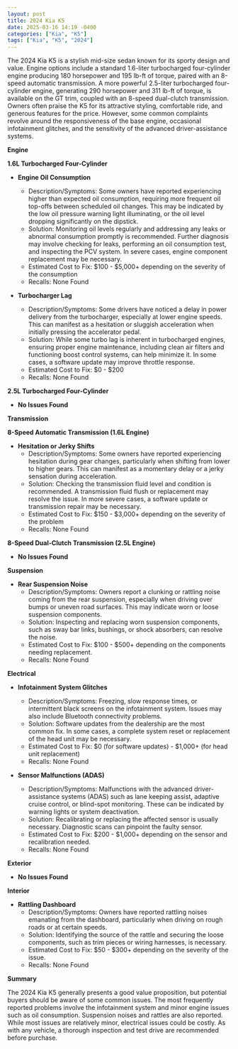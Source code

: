 ```yaml
---
layout: post
title: 2024 Kia K5
date: 2025-03-16 14:19 -0400
categories: ["Kia", "K5"]
tags: ["Kia", "K5", "2024"]
---
```

The 2024 Kia K5 is a stylish mid-size sedan known for its sporty design and value. Engine options include a standard 1.6-liter turbocharged four-cylinder engine producing 180 horsepower and 195 lb-ft of torque, paired with an 8-speed automatic transmission. A more powerful 2.5-liter turbocharged four-cylinder engine, generating 290 horsepower and 311 lb-ft of torque, is available on the GT trim, coupled with an 8-speed dual-clutch transmission. Owners often praise the K5 for its attractive styling, comfortable ride, and generous features for the price. However, some common complaints revolve around the responsiveness of the base engine, occasional infotainment glitches, and the sensitivity of the advanced driver-assistance systems.

**Engine**

**1.6L Turbocharged Four-Cylinder**

* **Engine Oil Consumption**
    * Description/Symptoms: Some owners have reported experiencing higher than expected oil consumption, requiring more frequent oil top-offs between scheduled oil changes. This may be indicated by the low oil pressure warning light illuminating, or the oil level dropping significantly on the dipstick.
    * Solution: Monitoring oil levels regularly and addressing any leaks or abnormal consumption promptly is recommended. Further diagnosis may involve checking for leaks, performing an oil consumption test, and inspecting the PCV system. In severe cases, engine component replacement may be necessary.
    * Estimated Cost to Fix: $100 - $5,000+ depending on the severity of the consumption
    * Recalls: None Found

* **Turbocharger Lag**
    * Description/Symptoms: Some drivers have noticed a delay in power delivery from the turbocharger, especially at lower engine speeds. This can manifest as a hesitation or sluggish acceleration when initially pressing the accelerator pedal.
    * Solution: While some turbo lag is inherent in turbocharged engines, ensuring proper engine maintenance, including clean air filters and functioning boost control systems, can help minimize it. In some cases, a software update may improve throttle response.
    * Estimated Cost to Fix: $0 - $200
    * Recalls: None Found

**2.5L Turbocharged Four-Cylinder**

*   **No Issues Found**

**Transmission**

**8-Speed Automatic Transmission (1.6L Engine)**

*   **Hesitation or Jerky Shifts**
    *   Description/Symptoms: Some owners have reported experiencing hesitation during gear changes, particularly when shifting from lower to higher gears. This can manifest as a momentary delay or a jerky sensation during acceleration.
    *   Solution: Checking the transmission fluid level and condition is recommended. A transmission fluid flush or replacement may resolve the issue. In more severe cases, a software update or transmission repair may be necessary.
    *   Estimated Cost to Fix: $150 - $3,000+ depending on the severity of the problem
    *   Recalls: None Found

**8-Speed Dual-Clutch Transmission (2.5L Engine)**

*   **No Issues Found**

**Suspension**

* **Rear Suspension Noise**
    * Description/Symptoms: Owners report a clunking or rattling noise coming from the rear suspension, especially when driving over bumps or uneven road surfaces. This may indicate worn or loose suspension components.
    * Solution: Inspecting and replacing worn suspension components, such as sway bar links, bushings, or shock absorbers, can resolve the noise.
    * Estimated Cost to Fix: $100 - $500+ depending on the components needing replacement.
    * Recalls: None Found

**Electrical**

*   **Infotainment System Glitches**
    *   Description/Symptoms: Freezing, slow response times, or intermittent black screens on the infotainment system. Issues may also include Bluetooth connectivity problems.
    *   Solution: Software updates from the dealership are the most common fix. In some cases, a complete system reset or replacement of the head unit may be necessary.
    *   Estimated Cost to Fix: $0 (for software updates) - $1,000+ (for head unit replacement)
    *   Recalls: None Found

*   **Sensor Malfunctions (ADAS)**
    *   Description/Symptoms: Malfunctions with the advanced driver-assistance systems (ADAS) such as lane keeping assist, adaptive cruise control, or blind-spot monitoring. These can be indicated by warning lights or system deactivation.
    *   Solution: Recalibrating or replacing the affected sensor is usually necessary. Diagnostic scans can pinpoint the faulty sensor.
    *   Estimated Cost to Fix: $200 - $1,000+ depending on the sensor and recalibration needed.
    *   Recalls: None Found

**Exterior**

*   **No Issues Found**

**Interior**

*   **Rattling Dashboard**
    *   Description/Symptoms: Owners have reported rattling noises emanating from the dashboard, particularly when driving on rough roads or at certain speeds.
    *   Solution: Identifying the source of the rattle and securing the loose components, such as trim pieces or wiring harnesses, is necessary.
    *   Estimated Cost to Fix: $50 - $300+ depending on the severity of the issue.
    *   Recalls: None Found

**Summary**

The 2024 Kia K5 generally presents a good value proposition, but potential buyers should be aware of some common issues. The most frequently reported problems involve the infotainment system and minor engine issues such as oil consumption. Suspension noises and rattles are also reported. While most issues are relatively minor, electrical issues could be costly. As with any vehicle, a thorough inspection and test drive are recommended before purchase.

